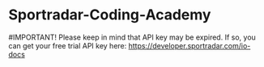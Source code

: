 # Sportradar-Coding-Academy

#IMPORTANT!
Please keep in mind that API key may be expired. If so, you can get your free trial API key here: https://developer.sportradar.com/io-docs
